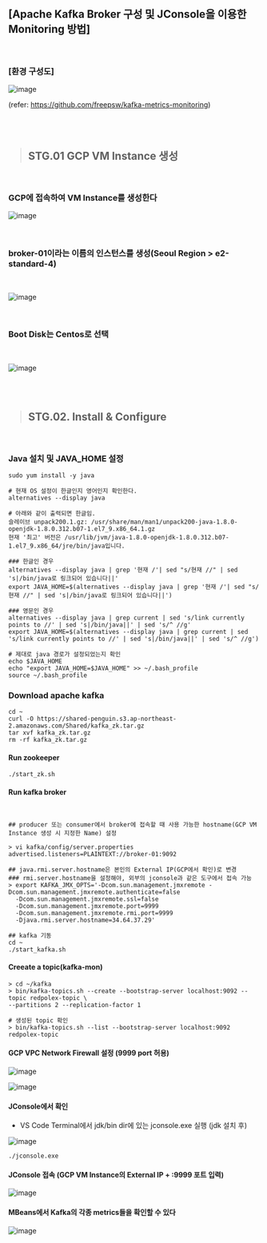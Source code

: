 ## [Apache Kafka Broker 구성 및 JConsole을 이용한 Monitoring 방법]

<br>

### [환경 구성도]
![image](https://user-images.githubusercontent.com/30817824/172519504-12f598b8-ab80-4c0f-8497-cb96ff9b393c.png)

(refer: https://github.com/freepsw/kafka-metrics-monitoring)

<br><br>


> ##  STG.01 GCP VM Instance 생성

<br>

###  GCP에 접속하여 VM Instance를 생성한다

![image](https://user-images.githubusercontent.com/30817824/172508942-a7789e82-080d-48b3-b6d6-914b00ae8b48.png)

<br>

### broker-01이라는 이름의 인스턴스를 생성(Seoul Region > e2-standard-4)

<br>

![image](https://user-images.githubusercontent.com/30817824/172509365-2958fd8a-58ee-49ff-a25d-cba5ff3abf81.png)

<br>

### Boot Disk는 Centos로 선택

<br>

![image](https://user-images.githubusercontent.com/30817824/172509380-4ad29e2c-00ba-4ed0-aee9-f5ab8a5f5f1b.png)

<br><br>

> ## STG.02. Install & Configure

<br>

### Java 설치 및 JAVA_HOME 설정
```
sudo yum install -y java

# 현재 OS 설정이 한글인지 영어인지 확인한다. 
alternatives --display java

# 아래와 같이 출력되면 한글임. 
슬레이브 unpack200.1.gz: /usr/share/man/man1/unpack200-java-1.8.0-openjdk-1.8.0.312.b07-1.el7_9.x86_64.1.gz
현재 '최고' 버전은 /usr/lib/jvm/java-1.8.0-openjdk-1.8.0.312.b07-1.el7_9.x86_64/jre/bin/java입니다.

### 한글인 경우 
alternatives --display java | grep '현재 /'| sed "s/현재 //" | sed 's|/bin/java로 링크되어 있습니다||'
export JAVA_HOME=$(alternatives --display java | grep '현재 /'| sed "s/현재 //" | sed 's|/bin/java로 링크되어 있습니다||')

### 영문인 경우
alternatives --display java | grep current | sed 's/link currently points to //' | sed 's|/bin/java||' | sed 's/^ //g'
export JAVA_HOME=$(alternatives --display java | grep current | sed 's/link currently points to //' | sed 's|/bin/java||' | sed 's/^ //g')

# 제대로 java 경로가 설정되었는지 확인
echo $JAVA_HOME
echo "export JAVA_HOME=$JAVA_HOME" >> ~/.bash_profile
source ~/.bash_profile
```

### Download apache kafka
```
cd ~
curl -O https://shared-penguin.s3.ap-northeast-2.amazonaws.com/Shared/kafka_zk.tar.gz
tar xvf kafka_zk.tar.gz
rm -rf kafka_zk.tar.gz
```

#### Run zookeeper
```
./start_zk.sh
```

#### Run kafka broker
```


## producer 또는 consumer에서 broker에 접속할 때 사용 가능한 hostname(GCP VM Instance 생성 시 지정한 Name) 설정 

> vi kafka/config/server.properties
advertised.listeners=PLAINTEXT://broker-01:9092

## java.rmi.server.hostname은 본인의 External IP(GCP에서 확인)로 변경
### rmi.server.hostname을 설정해야, 외부의 jconsole과 같은 도구에서 접속 가능
> export KAFKA_JMX_OPTS='-Dcom.sun.management.jmxremote -Dcom.sun.management.jmxremote.authenticate=false 
  -Dcom.sun.management.jmxremote.ssl=false 
  -Dcom.sun.management.jmxremote.port=9999 
  -Dcom.sun.management.jmxremote.rmi.port=9999 
  -Djava.rmi.server.hostname=34.64.37.29'

## kafka 기동
cd ~
./start_kafka.sh
```

#### Creeate a topic(kafka-mon)
```
> cd ~/kafka
> bin/kafka-topics.sh --create --bootstrap-server localhost:9092 --topic redpolex-topic \
--partitions 2 --replication-factor 1

# 생성된 topic 확인
> bin/kafka-topics.sh --list --bootstrap-server localhost:9092 
redpolex-topic
```

#### GCP VPC Network Firewall 설정 (9999 port 허용)

![image](https://user-images.githubusercontent.com/30817824/172518925-0a960d8a-8a56-4d92-9af6-bf24231fcf53.png)

![image](https://user-images.githubusercontent.com/30817824/172518946-6441c4be-f390-4cba-a2b7-b78768e90f4e.png)



#### JConsole에서 확인

- VS Code Terminal에서 jdk/bin dir에 있는 jconsole.exe 실행 (jdk 설치 후)

![image](https://user-images.githubusercontent.com/30817824/172519146-4645b5d8-b14c-4c76-a70f-5f1acd2ca8fe.png)


```
./jconsole.exe
```

#### JConsole 접속 (GCP VM Instance의 External IP + :9999 포트 입력)

![image](https://user-images.githubusercontent.com/30817824/172519694-79d7dbd1-4139-47c6-aedc-c34741b723f3.png)


#### MBeans에서 Kafka의 각종 metrics들을 확인할 수 있다

![image](https://user-images.githubusercontent.com/30817824/172520130-99e06b6f-02e7-4d1f-beca-1af3d0f18f01.png)

